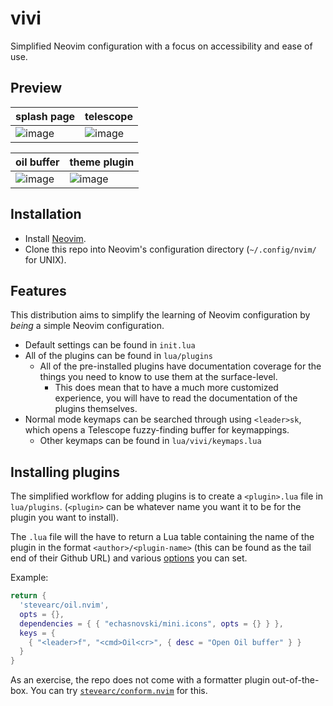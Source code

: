 # vivi
Simplified Neovim configuration with a focus on accessibility and ease of use.

## Preview

| splash page | telescope |
| --- | --- |
|![image](https://github.com/user-attachments/assets/b5b4dc67-0cd7-4bba-bc92-79c8e3ec3e00) | ![image](https://github.com/user-attachments/assets/7294dd4e-add1-4c4a-86ba-ffc57f52c59e) |

| oil buffer | theme plugin |
| --- | --- |
| ![image](https://github.com/user-attachments/assets/8b1a65ab-07e6-4475-ac71-c93f5145ad4b) | ![image](https://github.com/user-attachments/assets/ee665a05-512e-4234-b590-008ed83175ce) |


## Installation
- Install [Neovim](https://github.com/neovim/neovim/blob/master/INSTALL.md).
- Clone this repo into Neovim's configuration directory
  (`~/.config/nvim/` for UNIX).

## Features
This distribution aims to simplify the learning of Neovim configuration by
*being* a simple Neovim configuration.

- Default settings can be found in `init.lua`
- All of the plugins can be found in `lua/plugins`
    - All of the pre-installed plugins have documentation coverage for the
      things you need to know to use them at the surface-level.
        - This does mean that to have a much more customized experience, you
          will have to read the documentation of the plugins themselves.
- Normal mode keymaps can be searched through using `<leader>sk`, which opens
  a Telescope fuzzy-finding buffer for keymappings.
    - Other keymaps can be found in `lua/vivi/keymaps.lua`

## Installing plugins
The simplified workflow for adding plugins is to create a `<plugin>.lua` file
in `lua/plugins`. (`<plugin>` can be whatever name you want it to be for the
plugin you want to install).

The `.lua` file will the have to return a Lua table containing the name of
the plugin in the format `<author>/<plugin-name>` (this can be found as the
tail end of their Github URL) and various [options](https://lazy.folke.io/spec)
you can set.

Example:
```lua
return {
  'stevearc/oil.nvim',
  opts = {},
  dependencies = { { "echasnovski/mini.icons", opts = {} } },
  keys = {
    { "<leader>f", "<cmd>Oil<cr>", { desc = "Open Oil buffer" } }
  }
}
```

As an exercise, the repo does not come with a formatter plugin out-of-the-box.
You can try [`stevearc/conform.nvim`](https://github.com/stevearc/conform.nvim) for this.
